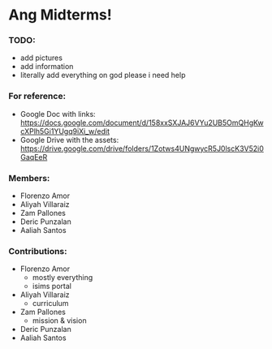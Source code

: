 # Ang Midterms!

### TODO:
- add pictures
- add information
- literally add everything on god please i need help

### For reference:
- Google Doc with links: https://docs.google.com/document/d/158xxSXJAJ6VYu2UB5OmQHgKwcXPlh5Gi1YUgq9iXi_w/edit
- Google Drive with the assets: https://drive.google.com/drive/folders/1Zotws4UNgwycR5J0lscK3V52i0GaqEeR

### Members:
- Florenzo Amor
- Aliyah Villaraiz
- Zam Pallones
- Deric Punzalan
- Aaliah Santos

### Contributions:
- Florenzo Amor
  - mostly everything
  - isims portal
- Aliyah Villaraiz
  - curriculum
- Zam Pallones
  - mission & vision
- Deric Punzalan
- Aaliah Santos
